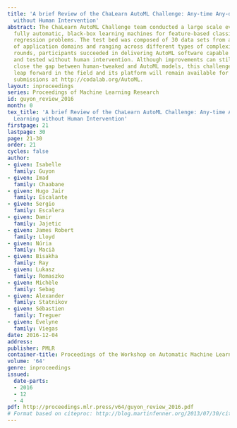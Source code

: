 ```yaml
---
title: 'A brief Review of the ChaLearn AutoML Challenge: Any-time Any-dataset Learning
  without Human Intervention'
abstract: The ChaLearn AutoML Challenge team conducted a large scale evaluation of
  fully automatic, black-box learning machines for feature-based classification and
  regression problems. The test bed was composed of 30 data sets from a wide variety
  of application domains and ranging across different types of complexity. Over five
  rounds, participants succeeded in delivering AutoML software capable of being trained
  and tested without human intervention. Although improvements can still be made to
  close the gap between human-tweaked and AutoML models, this challenge has been a
  leap forward in the field and its platform will remain available for post-challenge
  submissions at http://codalab.org/AutoML.
layout: inproceedings
series: Proceedings of Machine Learning Research
id: guyon_review_2016
month: 0
tex_title: 'A brief Review of the ChaLearn AutoML Challenge: Any-time Any-dataset
  Learning without Human Intervention'
firstpage: 21
lastpage: 30
page: 21-30
order: 21
cycles: false
author:
- given: Isabelle
  family: Guyon
- given: Imad
  family: Chaabane
- given: Hugo Jair
  family: Escalante
- given: Sergio
  family: Escalera
- given: Damir
  family: Jajetic
- given: James Robert
  family: Lloyd
- given: Núria
  family: Macià
- given: Bisakha
  family: Ray
- given: Lukasz
  family: Romaszko
- given: Michèle
  family: Sebag
- given: Alexander
  family: Statnikov
- given: Sébastien
  family: Treguer
- given: Evelyne
  family: Viegas
date: 2016-12-04
address: 
publisher: PMLR
container-title: Proceedings of the Workshop on Automatic Machine Learning
volume: '64'
genre: inproceedings
issued:
  date-parts:
  - 2016
  - 12
  - 4
pdf: http://proceedings.mlr.press/v64/guyon_review_2016.pdf
# Format based on citeproc: http://blog.martinfenner.org/2013/07/30/citeproc-yaml-for-bibliographies/
---
```

